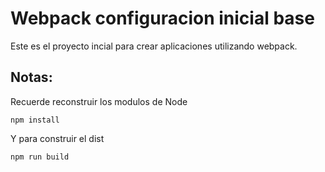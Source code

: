 # Webpack configuracion inicial base

Este es el proyecto incial para crear aplicaciones utilizando webpack.

## Notas: 
Recuerde reconstruir los modulos de Node
```
npm install
```
Y para construir el dist
```
npm run build
```